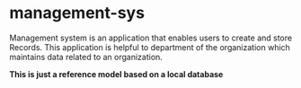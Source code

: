 # management-sys
 Management system is an application that enables users to create and store  Records. This application is helpful to department of the organization which maintains data related to an organization.
 
**This is just a reference model based on a local database**
